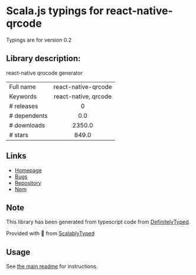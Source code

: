 
# Scala.js typings for react-native-qrcode

Typings are for version 0.2

## Library description:
react-native qrocode generator

|                    |                 |
| ------------------ | :-------------: |
| Full name          | react-native-qrcode |
| Keywords           | react-native, qrcode |
| # releases         | 0 |
| # dependents       | 0.0 |
| # downloads        | 2350.0 |
| # stars            | 849.0 |

## Links
- [Homepage](https://github.com/cssivision/react-native-qrcode#readme)
- [Bugs](https://github.com/cssivision/react-native-qrcode/issues)
- [Repository](https://github.com/cssivision/react-native-qrcode)
- [Npm](https://www.npmjs.com/package/react-native-qrcode)
    


## Note
This library has been generated from typescript code from [DefinitelyTyped](https://definitelytyped.org).

Provided with :purple_heart: from [ScalablyTyped](https://github.com/oyvindberg/ScalablyTyped)

## Usage
See [the main readme](../../readme.md) for instructions.



